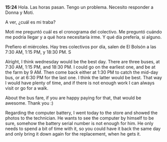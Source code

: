 **15:24** Hola. Las horas pasan. Tengo un problema. Necesito responder a Donna y Moti.

A ver, ¿cuál es mi traba?

Moti me preguntó cuál es el cronograma del colectivo. Me preguntó cuándo me podría llegar y a qué hora necesitaría irme. Y qué día prefería, si alguno.

Prefiero el miércoles. Hay tres colectivos por día, salen de El Bolsón a las 7:30 AM, 1:15 PM, y 18:30 PM. S


Alright, I think wednesday would be the best day. There are three buses, at 7:30 AM, 1:15 PM, and 18:30 PM. I could go on the earliest one, and be at the farm by 9 AM. Then come back either at 1:30 PM to catch the mid-day bus, or at 6:30 PM for the last one. I think the latter would be best. That way I would have plenty of time, and if there is not enough work I can always visit or go for a walk.

About the bus fare, if you are happy paying for that, that would be awesome. Thank you :)

Regarding the computer battery, I went today to the store and showed the photos to the technician. He wants to see the computer by himself to be sure, somehow the battery serial number is not enough for him. He only needs to spend a bit of time with it, so you could have it back the same day and only bring it down again for the replacement, when he gets it.


